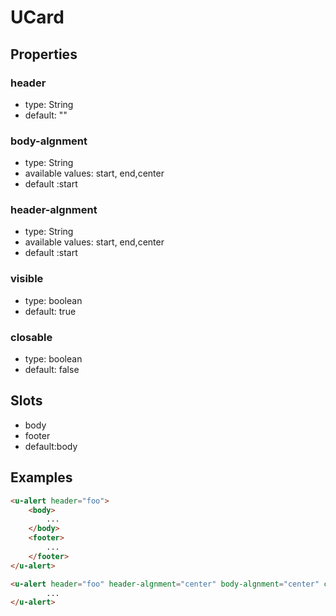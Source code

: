 # UCard

## Properties

### header

* type: String
* default: ""

### body-algnment
* type: String
* available values: start, end,center
* default :start

### header-algnment
* type: String
* available values: start, end,center
* default :start
### visible
* type: boolean
* default: true

### closable
* type: boolean
* default: false

## Slots
* body
* footer
* default:body

## Examples

```html
<u-alert header="foo">
    <body>
        ...
    </body>
    <footer>
        ...
    </footer>
</u-alert>

<u-alert header="foo" header-algnment="center" body-algnment="center" closable=""true >
        ...
</u-alert>

```

